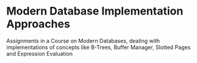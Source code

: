 # Modern Database Implementation Approaches
Assignments in a Course on Modern Databases, dealing with implementations of concepts like B-Trees, Buffer Manager, Slotted Pages and Expression Evaluation
